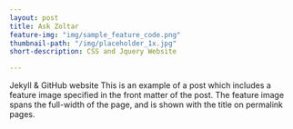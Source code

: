 ```yaml
---
layout: post
title: Ask Zoltar
feature-img: "img/sample_feature_code.png"
thumbnail-path: "/img/placeholder_1x.jpg"
short-description: CSS and Jquery Website

---
```

Jekyll & GitHub website
This is an example of a post which includes a feature image specified in the front matter of the post. The feature image spans the full-width of the page, and is shown with the title on permalink pages.
